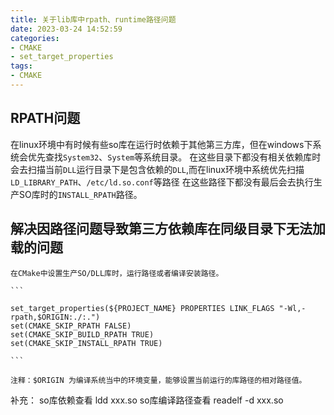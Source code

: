 ```yaml
---
title: 关于lib库中rpath、runtime路径问题
date: 2023-03-24 14:52:59
categories:
- CMAKE
- set_target_properties
tags:
- CMAKE
---
```




## RPATH问题  

在linux环境中有时候有些so库在运行时依赖于其他第三方库，但在windows下系统会优先查找`System32`、`System`等系统目录。
在这些目录下都没有相关依赖库时会去扫描当前`DLL`运行目录下是包含依赖的`DLL`,而在linux环境中系统优先扫描`LD_LIBRARY_PATH`、`/etc/ld.so.conf`等路径
在这些路径下都没有最后会去执行生产SO库时的`INSTALL_RPATH`路径。



## 解决因路径问题导致第三方依赖库在同级目录下无法加载的问题
    在CMake中设置生产SO/DLL库时，运行路径或者编译安装路径。

    ```
    
    set_target_properties(${PROJECT_NAME} PROPERTIES LINK_FLAGS "-Wl,-rpath,$ORIGIN:./:.")
    set(CMAKE_SKIP_RPATH FALSE)
    set(CMAKE_SKIP_BUILD_RPATH TRUE)
    set(CMAKE_SKIP_INSTALL_RPATH TRUE)

    ```  

    注释：$ORIGIN 为编译系统当中的环境变量，能够设置当前运行的库路径的相对路径值。


补充：
so库依赖查看 ldd xxx.so
so库编译路径查看 readelf -d  xxx.so
